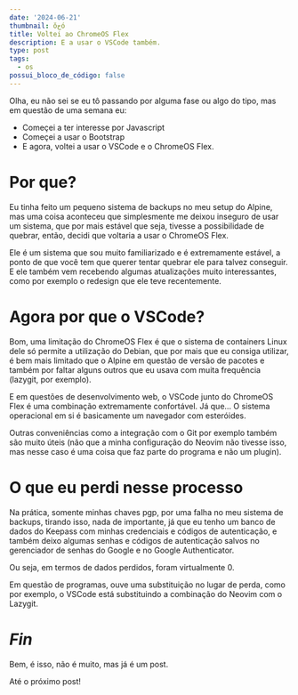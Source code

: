 ```yaml
---
date: '2024-06-21'
thumbnail: ŏﺡó
title: Voltei ao ChromeOS Flex
description: E a usar o VSCode também.
type: post
tags:
  - os
possui_bloco_de_código: false
---
```

Olha, eu não sei se eu tô passando por alguma fase ou algo do tipo, mas em
questão de uma semana eu:

- Começei a ter interesse por Javascript
- Começei a usar o Bootstrap
- E agora, voltei a usar o VSCode e o ChromeOS Flex.

# Por que?

Eu tinha feito um pequeno sistema de backups no meu setup do Alpine, mas uma
coisa aconteceu que simplesmente me deixou inseguro de usar um sistema, que por
mais estável que seja, tivesse a possibilidade de quebrar, então, decidi que
voltaria a usar o ChromeOS Flex.

Ele é um sistema que sou muito familiarizado e é extremamente estável, a ponto
de que você tem que querer tentar quebrar ele para talvez conseguir. E ele
também vem recebendo algumas atualizações muito interessantes, como por exemplo
o redesign que ele teve recentemente.

# Agora por que o VSCode?

Bom, uma limitação do ChromeOS Flex é que o sistema de containers Linux dele só
permite a utilização do Debian, que por mais que eu consiga utilizar, é bem
mais limitado que o Alpine em questão de versão de pacotes e também por faltar
alguns outros que eu usava com muita frequência (lazygit, por exemplo).

E em questões de desenvolvimento web, o VSCode junto do ChromeOS Flex é uma
combinação extremamente confortável. Já que… O sistema operacional em si é
basicamente um navegador com esteróides.

Outras conveniências como a integração com o Git por exemplo também são muito
úteis (não que a minha configuração do Neovim não tivesse isso, mas nesse caso
é uma coisa que faz parte do programa e não um plugin).

# O que eu perdi nesse processo

Na prática, somente minhas chaves pgp, por uma falha no meu sistema de backups,
tirando isso, nada de importante, já que eu tenho um banco de dados do Keepass
com minhas credenciais e códigos de autenticação, e também deixo algumas senhas
e códigos de autenticação salvos no gerenciador de senhas do Google e no Google
Authenticator.

Ou seja, em termos de dados perdidos, foram virtualmente 0.

Em questão de programas, ouve uma substituição no lugar de perda, como por
exemplo, o VSCode está substituindo a combinação do Neovim com o Lazygit.

# _Fin_

Bem, é isso, não é muito, mas já é um post.

Até o próximo post!
